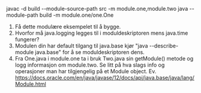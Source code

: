 javac -d build --module-source-path src -m module.one,module.two
java --module-path build -m module.one/one.One

1. Få dette modulære eksempelet til å bygge.
2. Hvorfor må java.logging legges til i moduldeskriptoren mens java.time fungerer?
3. Modulen din har default tilgang til java.base kjør "java --describe-module java.base" for å se moduldeskriptoren dens.
4. Fra One.java i module.one ta i bruk Two.java sin getModule() metode og logg informasjon om module.two. Se litt på hva slags info og operasjoner man har tilgjengelig på et Module object. Ev. https://docs.oracle.com/en/java/javase/12/docs/api/java.base/java/lang/Module.html
